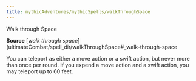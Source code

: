 ```yaml
---
title: mythicAdventures/mythicSpells/walkThroughSpace
---
```

Walk through Space

**Source** [_walk through space_](ultimateCombat/spell_dir/walkThroughSpace#_walk-through-space

You can teleport as either a move action or a swift action, but never more than once per round. If you expend a move action and a swift action, you may teleport up to 60 feet.

